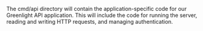 The cmd/api directory will contain the application-specific code for our Greenlight API
application. This will include the code for running the server, reading and writing HTTP
requests, and managing authentication.